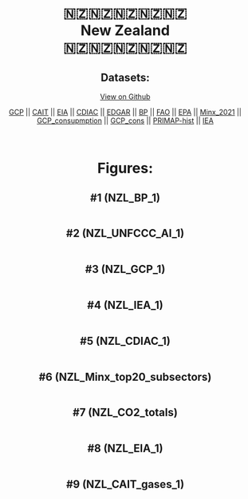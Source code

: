 
<center>
<h1 align="center">
🇳🇿🇳🇿🇳🇿🇳🇿🇳🇿
<br>
New Zealand
<br>
🇳🇿🇳🇿🇳🇿🇳🇿🇳🇿
</h1>
<h2>Datasets:</h2>
<p><a href="https://github.com/dquintani/GreenhouseData/tree/master/country_data/NZL_New Zealand/data">View on Github</a>
<br></p><p><a href="data/NZL_GCP.csv">GCP</a> || <a href="data/NZL_CAIT.csv">CAIT</a> || <a href="data/NZL_EIA.csv">EIA</a> || <a href="data/NZL_CDIAC.csv">CDIAC</a> || <a href="data/NZL_EDGAR.csv">EDGAR</a> || <a href="data/NZL_BP.csv">BP</a> || <a href="data/NZL_FAO.csv">FAO</a> || <a href="data/NZL_EPA.csv">EPA</a> || <a href="data/NZL_Minx_2021.csv">Minx_2021</a> || <a href="data/NZL_GCP_consupmption.csv">GCP_consupmption</a> || <a href="data/NZL_GCP_cons.csv">GCP_cons</a> || <a href="data/NZL_PRIMAP-hist.csv">PRIMAP-hist</a> || <a href="data/NZL_IEA.csv">IEA</a></p><p><br></p>
<h1>Figures:</h1><h2>#1 (NZL_BP_1)</h2>
<p><img alt="" src="figures/NZL_BP_1.png" /></p><h2>#2 (NZL_UNFCCC_AI_1)</h2>
<p><img alt="" src="figures/NZL_UNFCCC_AI_1.png" /></p><h2>#3 (NZL_GCP_1)</h2>
<p><img alt="" src="figures/NZL_GCP_1.png" /></p><h2>#4 (NZL_IEA_1)</h2>
<p><img alt="" src="figures/NZL_IEA_1.png" /></p><h2>#5 (NZL_CDIAC_1)</h2>
<p><img alt="" src="figures/NZL_CDIAC_1.png" /></p><h2>#6 (NZL_Minx_top20_subsectors)</h2>
<p><img alt="" src="figures/NZL_Minx_top20_subsectors.png" /></p><h2>#7 (NZL_CO2_totals)</h2>
<p><img alt="" src="figures/NZL_CO2_totals.png" /></p><h2>#8 (NZL_EIA_1)</h2>
<p><img alt="" src="figures/NZL_EIA_1.png" /></p><h2>#9 (NZL_CAIT_gases_1)</h2>
<p><img alt="" src="figures/NZL_CAIT_gases_1.png" /></p>